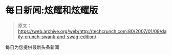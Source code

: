 # 每日新闻:炫耀和炫耀版

> 原文：<https://web.archive.org/web/http://techcrunch.com:80/2007/01/09/daily-crunch-swank-and-swag-edition/>

每日为您提供最新头条新闻